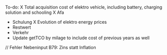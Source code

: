 To-do:
 X Total acquisition cost of elektro vehicle, including battery, charging solution and schooling
 X Afa
 - Schulung
 X Evolution of elektro energy prices
 - Restwert
 - Verkehr
 - Update getTCO by milage to include cost of previous years as well



// Fehler Nebeninput B79: Zins statt Inflation